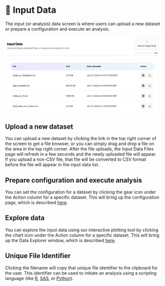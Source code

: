 # 📝 Input Data 
The input (or analysis) data screen is where users can upload a new dataset or prepare a configuration and execute an analysis.

![Input data files](./images/Input_data_files.png)

## Upload a new dataset
You can upload a new dataset by clicking the link in the top right corner of the screen to get a file browser, or you can simply drag and drop a file on the area in the top right corner. After the file uploads, the Input Data Files page will refresh in a few seconds and the newly uploaded file will appear. If you upload a non-CSV file, that file will be converted to CSV format before the file will appear in the input data list.

## Prepare configuration and execute analysis
You can set the configuration for a dataset by clicking the gear icon under the Action column for a specific dataset. This will bring up the configuration page, which is described [here](./config-dosing.md).

## Explore data
You can explore the input data using our interactive plotting tool by clicking the chart icon under the Action column for a specific dataset. This will bring up the Data Explorer window, which is described [here](./web-dataexplorer.md).

## Unique File Identifier
Clicking the filename will copy that unique file identifier to the clipboard for the user. This identifier can be used to initiate an analysis using a scripting language (like [R](/docs/samples/r-overview.md), [SAS](/docs/samples/sas-overview.md), or [Python](/docs/samples/python-overview.md)).

